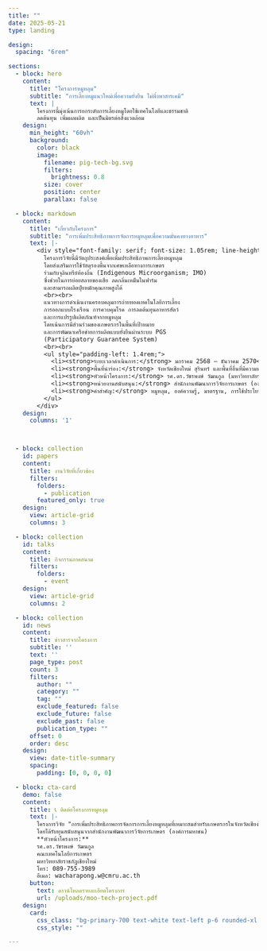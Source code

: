 ```yaml
---
title: ""
date: 2025-05-21
type: landing

design:
  spacing: "6rem"

sections:
  - block: hero
    content:
      title: "โครงการหมูหลุม"
      subtitle: "การเลี้ยงหมูแนวใหม่เพื่อความยั่งยืน ไม่พึ่งพาสารเคมี"
      text: |
        โครงการนี้มุ่งเน้นการยกระดับการเลี้ยงหมูโดยใช้เทคโนโลยีและธรรมชาติ  
        ลดต้นทุน เพิ่มผลผลิต และเป็นมิตรต่อสิ่งแวดล้อม
    design:
      min_height: "60vh"
      background:
        color: black
        image:
          filename: pig-tech-bg.svg
          filters:
            brightness: 0.8
          size: cover
          position: center
          parallax: false

  - block: markdown
    content:
      title: "เกี่ยวกับโครงการ"
      subtitle: "การเพิ่มประสิทธิภาพการจัดการหมูหลุมเพื่อความมั่นคงทางอาหาร"
      text: |-
        <div style="font-family: serif; font-size: 1.05rem; line-height: 1.8;">
          โครงการวิจัยนี้มีวัตถุประสงค์เพื่อเพิ่มประสิทธิภาพการเลี้ยงหมูหลุม  
          โดยส่งเสริมการใช้วัสดุรองพื้นจากเศษเหลือทางการเกษตร  
          ร่วมกับจุลินทรีย์ท้องถิ่น (Indigenous Microorganism; IMO)  
          ซึ่งช่วยในการย่อยสลายของเสีย ลดกลิ่นเหม็นในฟาร์ม  
          และสามารถผลิตปุ๋ยหมักคุณภาพสูงได้
          <br><br>
          แนวทางการดำเนินงานครอบคลุมการถ่ายทอดเทคโนโลยีการเลี้ยง  
          การออกแบบโรงเรือน การควบคุมโรค การลดต้นทุนอาหารสัตว์  
          และการแปรรูปผลิตภัณฑ์จากหมูหลุม  
          โดยเน้นการมีส่วนร่วมของเกษตรกรในพื้นที่เป้าหมาย  
          และการพัฒนาเครือข่ายการผลิตแบบยั่งยืนผ่านระบบ PGS  
          (Participatory Guarantee System)
          <br><br>
          <ul style="padding-left: 1.4rem;">
            <li><strong>ระยะเวลาดำเนินการ:</strong> มกราคม 2568 – ธันวาคม 2570</li>
            <li><strong>พื้นที่นำร่อง:</strong> จังหวัดเชียงใหม่ สุรินทร์ และพื้นที่อื่นที่มีความพร้อม</li>
            <li><strong>หัวหน้าโครงการ:</strong> รศ.ดร.วัชรพงษ์ วัฒนกูล (มหาวิทยาลัยราชภัฏเชียงใหม่)</li>
            <li><strong>หน่วยงานสนับสนุน:</strong> สำนักงานพัฒนาการวิจัยการเกษตร (องค์การมหาชน)</li>
            <li><strong>คำสำคัญ:</strong> หมูหลุม, องค์ความรู้, มาตรฐาน, การใช้ประโยชน์, ภาคเหนือ</li>
          </ul>
        </div>
    design:
      columns: '1'



  - block: collection
    id: papers
    content:
      title: งานวิจัยที่เกี่ยวข้อง
      filters:
        folders:
          - publication
        featured_only: true
    design:
      view: article-grid
      columns: 3

  - block: collection
    id: talks
    content:
      title: กิจกรรมภาคสนาม
      filters:
        folders:
          - event
    design:
      view: article-grid
      columns: 2

  - block: collection
    id: news
    content:
      title: ข่าวสารจากโครงการ
      subtitle: ''
      text: ''
      page_type: post
      count: 3
      filters:
        author: ""
        category: ""
        tag: ""
        exclude_featured: false
        exclude_future: false
        exclude_past: false
        publication_type: ""
      offset: 0
      order: desc
    design:
      view: date-title-summary
      spacing:
        padding: [0, 0, 0, 0]

  - block: cta-card
    demo: false
    content:
      title: 📞 ติดต่อโครงการหมูหลุม
      text: |-
        โครงการวิจัย "การเพิ่มประสิทธิภาพการจัดการการเลี้ยงหมูหลุมที่เหมาะสมสำหรับเกษตรกรในจังหวัดเชียงใหม่เพื่อความมั่นคงทางอาหารของชุมชนท้องถิ่น"  
        โดยได้รับทุนสนับสนุนจากสำนักงานพัฒนาการวิจัยการเกษตร (องค์การมหาชน)
        **หัวหน้าโครงการ:**  
        รศ.ดร.วัชรพงษ์ วัฒนกูล  
        คณะเทคโนโลยีการเกษตร  
        มหาวิทยาลัยราชภัฏเชียงใหม่  
        โทร: 089-755-3989  
        อีเมล: wacharapong.w@cmru.ac.th
      button:
        text: ดาวน์โหลดรายละเอียดโครงการ
        url: /uploads/moo-tech-project.pdf
    design:
      card:
        css_class: "bg-primary-700 text-white text-left p-6 rounded-xl shadow-lg"
        css_style: ""

---
```

